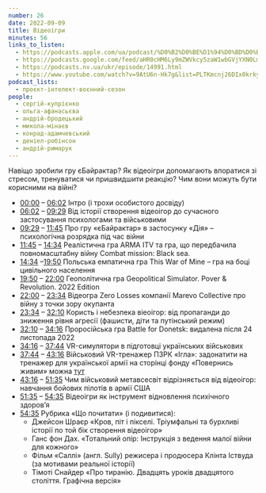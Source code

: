 ```yaml
---
number: 26
date: 2022-09-09
title: Відеоігри
minutes: 56
links_to_listen:
  - https://podcasts.apple.com/ua/podcast/%D0%B2%D0%BE%D1%94%D0%BD%D0%BD%D0%B8%D0%B9-%D1%81%D0%B5%D0%B7%D0%BE%D0%BD-%D0%B5%D0%BF%D1%96%D0%B7%D0%BE%D0%B4-7-%D0%B2%D1%96%D0%B4%D0%B5%D0%BE%D1%96%D0%B3%D1%80%D0%B8/id1534413713?i=1000578939605
  - https://podcasts.google.com/feed/aHR0cHM6Ly9mZWVkcy5zaW1wbGVjYXN0LmNvbS9pQ1h0ZWlTZQ/episode/YTQxYjA4MjEtMThiYS00NDAxLWE0ODgtNjEwYTJjODhhMjAw?sa=X&ved=0CA0QkfYCahcKEwjI-_2Y25L7AhUAAAAAHQAAAAAQAQ
  - https://podcasts.nv.ua/ukr/episode/14991.html
  - https://www.youtube.com/watch?v=9AtU6n-Hk7g&list=PLTKmcnj26DIx0krky2zvASEkdOyH72ZFn&index=8
podcast_lists:
  - проєкт-інтелект-воєнний-сезон
people:
  - сергій-купрієнко
  - ольга-афанасьєва
  - андрій-бродецький
  - микола-мінаєв
  - конрад-адамчевський
  - деніел-робінсон
  - андрій-римарук
---
```


Навіщо зробили гру єБайрактар? Як відеоігри допомагають впоратися зі стресом,
тренуватися чи пришвидшити реакцію? Чим вони можуть бути корисними на війні?

- [00:00][1] – [06:02][2] Інтро (і трохи особистого досвіду)
- [06:02][3] – [09:29][4] Від історії створення відеоігор до сучасного застосування психологами та військовими
- [09:29][5] – [11:45][6] Про гру «єБайрактар» в застосунку «Дія» – психологічна розрядка під час війни
- [11:45][7] – [14:34][8] Реалістична гра ARMA ITV та гра, що передбачила повномасштабну війну Сombat mission: Black sea.
- [14:34][9] –[19:50][10] Польська емпатична гра This War of Mine – гра на боці цивільного населення
- [19:50][11] – [22:00][12] Геополітична гра Geopolitical Simulator. Pover & Revolution. 2022 Edition
- [22:00][13] – [23:34][14] Відеогра Zero Losses компанії Marevo Collective про війну з точки зору окупанта
- [23:34][15] – [32:10][16] Користь і небезпека віеоігор: від пропаганди до зниження рівня агресії (фашисти, діти та путінський режим)
- [32:10][17] – [34:16][18] Проросійська гра Battle for Donetsk: видалена після 24 листопада 2022
- [34:16][19] – [37:44][20] VR-симулятори в підготовці українських військових
- [37:44][21] – [43:16][22] Військовий VR-тренажер ПЗРК «Ігла»: задонатити на тренажер для української армії на сторінці фонду «Повернись живим» можна [тут][23]
- [43:16][24] – [51:35][25] Чим військовий метавсесвіт відрізняється від відеоігор: навчання бойових пілотів в армії США
- [51:35][26] – [54:35][27] Відеоігри як інструмент відновлення психічного здоров’я
- [54:35][28] Рубрика «Що почитати» (і подивитися):
  - Джейсон Шраєр «Кров, піт і пікселі. Тріумфальні та бурхливі історії по той бік створення відеоігор»
  - Ганс фон Дах. «Тотальний опір: Інструкція з ведення малої війни для кожного»
  - Фільм «Саллі» (англ. Sully) режисера і продюсера Клінта Іствуда (за мотивами реальної історії)
  - Тімоті Снайдер «Про тиранію. Двадцять уроків двадцятого століття. Графічна версія»

[1]: https://www.youtube.com/watch?v=9AtU6n-Hk7g&list=PLTKmcnj26DIx0krky2zvASEkdOyH72ZFn&index=8&t=0s
[2]: https://www.youtube.com/watch?v=9AtU6n-Hk7g&list=PLTKmcnj26DIx0krky2zvASEkdOyH72ZFn&index=8&t=362s
[3]: https://www.youtube.com/watch?v=9AtU6n-Hk7g&list=PLTKmcnj26DIx0krky2zvASEkdOyH72ZFn&index=8&t=362s
[4]: https://www.youtube.com/watch?v=9AtU6n-Hk7g&list=PLTKmcnj26DIx0krky2zvASEkdOyH72ZFn&index=8&t=569s
[5]: https://www.youtube.com/watch?v=9AtU6n-Hk7g&list=PLTKmcnj26DIx0krky2zvASEkdOyH72ZFn&index=8&t=569s
[6]: https://www.youtube.com/watch?v=9AtU6n-Hk7g&list=PLTKmcnj26DIx0krky2zvASEkdOyH72ZFn&index=8&t=705s
[7]: https://www.youtube.com/watch?v=9AtU6n-Hk7g&list=PLTKmcnj26DIx0krky2zvASEkdOyH72ZFn&index=8&t=705s
[8]: https://www.youtube.com/watch?v=9AtU6n-Hk7g&list=PLTKmcnj26DIx0krky2zvASEkdOyH72ZFn&index=8&t=874s
[9]: https://www.youtube.com/watch?v=9AtU6n-Hk7g&list=PLTKmcnj26DIx0krky2zvASEkdOyH72ZFn&index=8&t=874s
[10]: https://www.youtube.com/watch?v=9AtU6n-Hk7g&list=PLTKmcnj26DIx0krky2zvASEkdOyH72ZFn&index=8&t=1190s
[11]: https://www.youtube.com/watch?v=9AtU6n-Hk7g&list=PLTKmcnj26DIx0krky2zvASEkdOyH72ZFn&index=8&t=1190s
[12]: https://www.youtube.com/watch?v=9AtU6n-Hk7g&list=PLTKmcnj26DIx0krky2zvASEkdOyH72ZFn&index=8&t=1320s
[13]: https://www.youtube.com/watch?v=9AtU6n-Hk7g&list=PLTKmcnj26DIx0krky2zvASEkdOyH72ZFn&index=8&t=1320s
[14]: https://www.youtube.com/watch?v=9AtU6n-Hk7g&list=PLTKmcnj26DIx0krky2zvASEkdOyH72ZFn&index=8&t=1414s
[15]: https://www.youtube.com/watch?v=9AtU6n-Hk7g&list=PLTKmcnj26DIx0krky2zvASEkdOyH72ZFn&index=8&t=1414s
[16]: https://www.youtube.com/watch?v=9AtU6n-Hk7g&list=PLTKmcnj26DIx0krky2zvASEkdOyH72ZFn&index=8&t=1930s
[17]: https://www.youtube.com/watch?v=9AtU6n-Hk7g&list=PLTKmcnj26DIx0krky2zvASEkdOyH72ZFn&index=8&t=1930s
[18]: https://www.youtube.com/watch?v=9AtU6n-Hk7g&list=PLTKmcnj26DIx0krky2zvASEkdOyH72ZFn&index=8&t=2056s
[19]: https://www.youtube.com/watch?v=9AtU6n-Hk7g&list=PLTKmcnj26DIx0krky2zvASEkdOyH72ZFn&index=8&t=2056s
[20]: https://www.youtube.com/watch?v=9AtU6n-Hk7g&list=PLTKmcnj26DIx0krky2zvASEkdOyH72ZFn&index=8&t=2264s
[21]: https://www.youtube.com/watch?v=9AtU6n-Hk7g&list=PLTKmcnj26DIx0krky2zvASEkdOyH72ZFn&index=8&t=2264s
[22]: https://www.youtube.com/watch?v=9AtU6n-Hk7g&list=PLTKmcnj26DIx0krky2zvASEkdOyH72ZFn&index=8&t=2596s
[23]: https://savelife.in.ua/en/donate-en/#donate-army-card-monthly
[24]: https://www.youtube.com/watch?v=9AtU6n-Hk7g&list=PLTKmcnj26DIx0krky2zvASEkdOyH72ZFn&index=8&t=2596s
[25]: https://www.youtube.com/watch?v=9AtU6n-Hk7g&list=PLTKmcnj26DIx0krky2zvASEkdOyH72ZFn&index=8&t=3095s
[26]: https://www.youtube.com/watch?v=9AtU6n-Hk7g&list=PLTKmcnj26DIx0krky2zvASEkdOyH72ZFn&index=8&t=3095s
[27]: https://www.youtube.com/watch?v=9AtU6n-Hk7g&list=PLTKmcnj26DIx0krky2zvASEkdOyH72ZFn&index=8&t=3275s
[28]: https://www.youtube.com/watch?v=9AtU6n-Hk7g&list=PLTKmcnj26DIx0krky2zvASEkdOyH72ZFn&index=8&t=3275s
